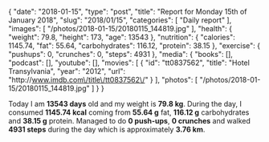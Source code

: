 {
    "date": "2018-01-15",
    "type": "post",
    "title": "Report for Monday 15th of January 2018",
    "slug": "2018\/01\/15",
    "categories": [
        "Daily report"
    ],
    "images": [
        "\/photos\/2018-01-15\/20180115_144819.jpg"
    ],
    "health": {
        "weight": 79.8,
        "height": 173,
        "age": 13543
    },
    "nutrition": {
        "calories": 1145.74,
        "fat": 55.64,
        "carbohydrates": 116.12,
        "protein": 38.15
    },
    "exercise": {
        "pushups": 0,
        "crunches": 0,
        "steps": 4931
    },
    "media": {
        "books": [],
        "podcast": [],
        "youtube": [],
        "movies": [
            {
                "id": "tt0837562",
                "title": "Hotel Transylvania",
                "year": "2012",
                "url": "http:\/\/www.imdb.com\/title\/tt0837562\/"
            }
        ],
        "photos": [
            "\/photos\/2018-01-15\/20180115_144819.jpg"
        ]
    }
}

Today I am <strong>13543 days</strong> old and my weight is <strong>79.8 kg</strong>. During the day, I consumed <strong>1145.74 kcal</strong> coming from <strong>55.64 g</strong> fat, <strong>116.12 g</strong> carbohydrates and <strong>38.15 g</strong> protein. Managed to do <strong>0 push-ups</strong>, <strong>0 crunches</strong> and walked <strong>4931 steps</strong> during the day which is approximately <strong>3.76 km</strong>.